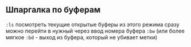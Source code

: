 ## Шпаргалка по буферам

`:ls` посмотреть текущие открытые буферы
из этого режима сразу можно перейти в нужный через ввод номера буфера
`:bw` (или более мягкое `:bd` - выход из буфера, который не убивает метки)
